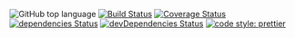 ![GitHub top language](https://img.shields.io/github/languages/top/mrfrac/goodchords)
[![Build Status](https://travis-ci.org/mrfrac/goodchords.svg?branch=master)](https://travis-ci.org/mrfrac/goodchords)
[![Coverage Status](https://coveralls.io/repos/github/mrfrac/goodchords/badge.svg?branch=master)](https://coveralls.io/github/mrfrac/goodchords?branch=master)
[![dependencies Status](https://david-dm.org/mrfrac/goodchords/status.svg)](https://david-dm.org/mrfrac/goodchords)
[![devDependencies Status](https://david-dm.org/mrfrac/goodchords/dev-status.svg)](https://david-dm.org/mrfrac/goodchords?type=dev)
[![code style: prettier](https://img.shields.io/badge/code_style-prettier-ff69b4.svg?style=flat-square)](https://github.com/prettier/prettier)
